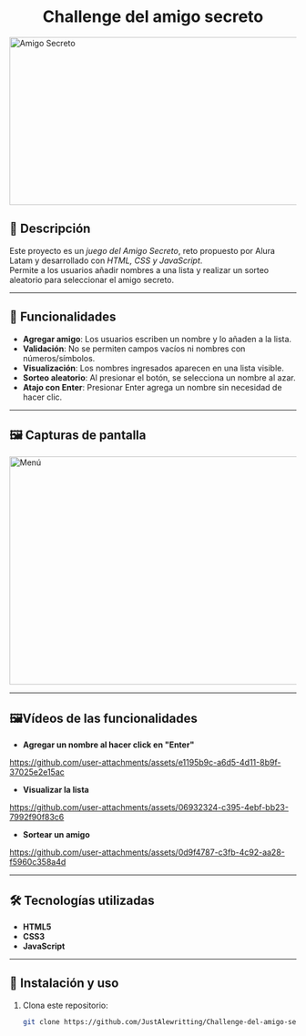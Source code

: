 <h1 align="center"> Challenge del amigo secreto </h1>

<img width="960" height="295" alt="Amigo Secreto" src="https://github.com/user-attachments/assets/e356f105-a67d-47d2-8b4f-bb633cfd3448" />


##     📖 Descripción
Este proyecto es un *juego del Amigo Secreto*, reto propuesto por Alura Latam y desarrollado con *HTML, CSS y JavaScript*.  
Permite a los usuarios añadir nombres a una lista y realizar un sorteo aleatorio para seleccionar el amigo secreto.

---

## 🚀 Funcionalidades
-  **Agregar amigo**: Los usuarios escriben un nombre y lo añaden a la lista.  
-  **Validación**: No se permiten campos vacíos ni nombres con números/símbolos.  
-  **Visualización**: Los nombres ingresados aparecen en una lista visible.  
-  **Sorteo aleatorio**: Al presionar el botón, se selecciona un nombre al azar.  
-  **Atajo con Enter**: Presionar Enter agrega un nombre sin necesidad de hacer clic.

---

## 🖼️ Capturas de pantalla

<img width="1311" height="401" alt="Menú" src="https://github.com/user-attachments/assets/003a99ae-8dea-4681-8d11-d57690a5615f" />

---


## 🖼️Vídeos de las funcionalidades
- **Agregar un nombre al hacer click en "Enter"**
  

https://github.com/user-attachments/assets/e1195b9c-a6d5-4d11-8b9f-37025e2e15ac


- **Visualizar la lista**


https://github.com/user-attachments/assets/06932324-c395-4ebf-bb23-7992f90f83c6



- **Sortear un amigo**


https://github.com/user-attachments/assets/0d9f4787-c3fb-4c92-aa28-f5960c358a4d


---
## 🛠️ Tecnologías utilizadas
- **HTML5**  
- **CSS3**  
- **JavaScript**  

---

## 📌 Instalación y uso
1. Clona este repositorio:
   ```bash
   git clone https://github.com/JustAlewritting/Challenge-del-amigo-secretaso
